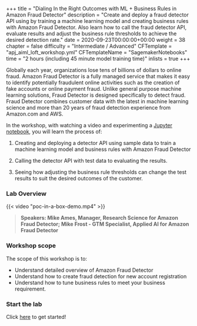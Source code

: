 +++
title = "Dialing In the Right Outcomes with ML + Business Rules in Amazon Fraud Detector"
description = "Create and deploy a fraud detector API using by training a machine learning model and creating business rules with Amazon Fraud Detector. Also learn how to call the fraud detector API, evaluate results and adjust the business rule thresholds to achieve the desired detection rate."
date = 2020-09-23T00:00:00+00:00
weight = 38
chapter = false
difficulty = "Intermediate / Advanced"
CFTemplate = "apj_aiml_loft_workshop.yml"
CFTemplateName = "SagemakerNotebooks"
time = "2 hours (including 45 minute model training time)"
inlists = true
+++

Globally each year, organizations lose tens of billions of dollars to online fraud. Amazon Fraud Detector is a fully managed service that makes it easy to identify potentially fraudulent online activities such as the creation of fake accounts or online payment fraud. Unlike general purpose machine learning solutions, Fraud Detector is designed specifically to detect fraud. Fraud Detector combines customer data with the latest in machine learning science and more than 20 years of fraud detection experience from Amazon.com and AWS. 

In the workshop, with watching a video and experimenting a [Jupyter notebook](https://github.com/tom5610/amazon-fraud-detector-workshop/blob/master/account_registration_fraud_detector.ipynb), you will learn the process of:

1. Creating and deploying a detector API using sample data to train a machine learning model and business rules with Amazon Fraud Detector

2. Calling the detector API with test data to evaluating the results.

3. Seeing how adjusting the business rule thresholds can change the test results to suit the desired outcomes of the customer.

### Lab Overview

{{< video "poc-in-a-box-demo.mp4" >}}

>  **Speakers: Mike Ames, Manager, Research Science for Amazon Fraud Detector; Mike Frost - GTM Specialist, Applied AI for Amazon Fraud Detector** 

### Workshop scope

The scope of this workshop is to:

* Understand detailed overview of Amazon Fraud Detector
* Understand how to create fraud detection for new account registration
* Understand how to tune business rules to meet your business requirement.

### Start the lab

Click [here](./step1/) to get started!